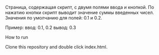 Страница, содержащая скрипт,  с двумя полями ввода и кнопкой. По нажатию кнопки скрипт выводит значение суммы введенных чисел. Значения по умолчанию для полей: 0.1 и 0.2. 

Пример:
	ввод: 0.1, 0.2
 	вывод: 0.3
	
How to run

Clone this repository and double click index.html.
